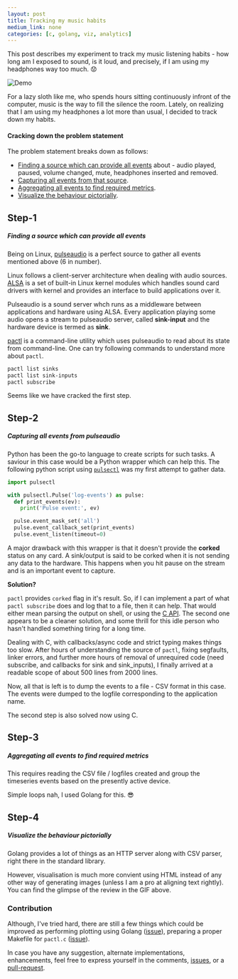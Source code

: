 ```yaml
---
layout: post
title: Tracking my music habits
medium_link: none
categories: [c, golang, viz, analytics]
---
```


This post describes my experiment to track my music listening habits - how long am I exposed to sound, is it loud, and precisely, if I am using my headphones way too much. :worried:

![Demo](https://raw.githubusercontent.com/himanshub16/music-habits/master/preview.gif)

For a lazy sloth like me, who spends hours sitting continuously infront of the computer, music is the way to fill the silence the room.
Lately, on realizing that I am using my headphones a lot more than usual, I decided to track down my habits.

#### Cracking down the problem statement
The problem statement breaks down as follows:
* [Finding a source which can provide all events](#step-1) about - audio played, paused, volume changed, mute, headphones inserted and removed.
* [Capturing all events from that source](#step-2).
* [Aggregating all events to find required metrics](#step-3).
* [Visualize the behaviour pictorially](#step-4).


## Step-1
##### Finding a source which can provide all events

Being on Linux, [pulseaudio](https://wiki.archlinux.org/index.php/PulseAudio) is a perfect source to gather all events mentioned above (6 in number).

Linux follows a client-server architecture when dealing with audio sources. [ALSA](https://wiki.archlinux.org/index.php/Advanced_Linux_Sound_Architecture) is a set of built-in Linux kernel modules which handles sound card drivers with kernel and provides an interface to build applications over it.

Pulseaudio is a sound server whch runs as a middleware between applications and hardware using ALSA. Every application playing some audio opens a stream to pulseaudio server, called **sink-input** and the hardware device is termed as **sink**.

[pactl](https://linux.die.net/man/1/pactl) is a command-line utility which uses pulseaudio to read about its state from command-line. One can try following commands to understand more about `pactl`.
```bash
pactl list sinks
pactl list sink-inputs
pactl subscribe
```

Seems like we have cracked the first step.

## Step-2
##### Capturing all events from pulseaudio
Python has been the go-to language to create scripts for such tasks. A saviour in this case would be a Python wrapper which can help this.
The following python script using [`pulsectl`](https://pypi.org/project/pulsectl/) was my first attempt to gather data.

```python
import pulsectl

with pulsectl.Pulse('log-events') as pulse:
  def print_events(ev):
    print('Pulse event:', ev)

  pulse.event_mask_set('all')
  pulse.event_callback_set(print_events)
  pulse.event_listen(timeout=0)
```

A major drawback with this wrapper is that it doesn't provide the **corked** status on any card. A sink/output is said to be corked when it is not sending any data to the hardware. This happens when you hit pause on the stream and is an important event to capture.

**Solution?**

`pactl` provides `corked` flag in it's result. So, if I can implement a part of what `pactl subscribe` does and log that to a file, then it can help. That would either mean parsing the output on shell, or using the [C API](https://www.freedesktop.org/wiki/Software/PulseAudio/Documentation/).
The second one appears to be a cleaner solution, and some thrill for this idle person who hasn't handled something tiring for a long time.

Dealing with C, with callbacks/async code and strict typing makes things too slow. After hours of understanding the source of `pactl`, fixing segfaults, linker errors, and further more hours of removal of unrequired code (need subscribe, and callbacks for sink and sink_inputs), I finally arrived at a readable scope of about 500 lines from 2000 lines.

Now, all that is left is to dump the events to a file - CSV format in this case. The events were dumped to the logfile corresponding to the application name.

The second step is also solved now using C.

## Step-3
##### Aggregating all events to find required metrics
This requires reading the CSV file / logfiles created and group the timeseries events based on the presently active device.

Simple loops nah, I used Golang for this. :sunglasses:

## Step-4
##### Visualize the behaviour pictorially
Golang provides a lot of things as an HTTP server along with CSV parser, right there in the standard library.

However, visualisation is much more convient using HTML instead of any other way of generating images (unless I am a pro at aligning text rightly).
You can find the glimpse of the review in the GIF above.


### Contribution
Although, I've tried hard, there are still a few things which could be improved as performing plotting using Golang ([issue](https://github.com/himanshub16/music-habits/issues/1)), preparing a proper Makefile for `pactl.c` ([issue](https://github.com/himanshub16/music-habits/issues/2)).

In case you have any suggestion, alternate implementations, enhancements, feel free to express yourself in the comments, [issues](https://github.com/himanshub16/music-habits/issues/), or a [pull-request](https://github.com/himanshub16/music-habits/pulls/).
